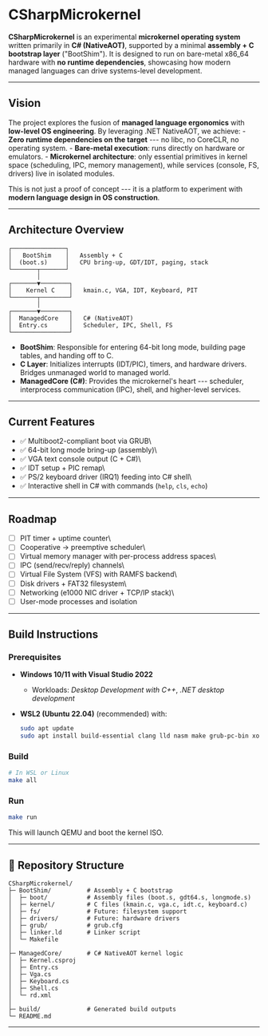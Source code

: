 # CSharpMicrokernel

**CSharpMicrokernel** is an experimental **microkernel operating
system** written primarily in **C# (NativeAOT)**, supported by a minimal
**assembly + C bootstrap layer** ("BootShim"). It is designed to run on
bare-metal x86_64 hardware with **no runtime dependencies**, showcasing
how modern managed languages can drive systems-level development.

------------------------------------------------------------------------

## Vision

The project explores the fusion of **managed language ergonomics** with
**low-level OS engineering**. By leveraging .NET NativeAOT, we
achieve: - **Zero runtime dependencies on the target** --- no libc, no
CoreCLR, no operating system. - **Bare-metal execution**: runs directly
on hardware or emulators. - **Microkernel
architecture**: only essential primitives in kernel space (scheduling,
IPC, memory management), while services (console, FS, drivers) live in
isolated modules.

This is not just a proof of concept --- it is a platform to experiment
with **modern language design in OS construction**.

------------------------------------------------------------------------

## Architecture Overview

    ┌───────────────┐
    │   BootShim    │   Assembly + C
    │  (boot.s)     │   CPU bring-up, GDT/IDT, paging, stack
    └───────┬───────┘
            │
    ┌───────▼────────┐
    │    Kernel C    │   kmain.c, VGA, IDT, Keyboard, PIT
    └───────┬────────┘
            │
    ┌───────▼────────┐
    │  ManagedCore   │   C# (NativeAOT)
    │  Entry.cs      │   Scheduler, IPC, Shell, FS
    └────────────────┘

-   **BootShim**: Responsible for entering 64-bit long mode, building
    page tables, and handing off to C.
-   **C Layer**: Initializes interrupts (IDT/PIC), timers, and hardware
    drivers. Bridges unmanaged world to managed world.
-   **ManagedCore (C#)**: Provides the microkernel's heart ---
    scheduler, interprocess communication (IPC), shell, and higher-level
    services.

------------------------------------------------------------------------

## Current Features

-   ✅ Multiboot2-compliant boot via GRUB\
-   ✅ 64-bit long mode bring-up (assembly)\
-   ✅ VGA text console output (C + C#)\
-   ✅ IDT setup + PIC remap\
-   ✅ PS/2 keyboard driver (IRQ1) feeding into C# shell\
-   ✅ Interactive shell in C# with commands (`help`, `cls`, `echo`)

------------------------------------------------------------------------

## Roadmap

-   [ ] PIT timer + uptime counter\
-   [ ] Cooperative → preemptive scheduler\
-   [ ] Virtual memory manager with per-process address spaces\
-   [ ] IPC (send/recv/reply) channels\
-   [ ] Virtual File System (VFS) with RAMFS backend\
-   [ ] Disk drivers + FAT32 filesystem\
-   [ ] Networking (e1000 NIC driver + TCP/IP stack)\
-   [ ] User-mode processes and isolation

------------------------------------------------------------------------

## Build Instructions

### Prerequisites

-   **Windows 10/11 with Visual Studio 2022**

    -   Workloads: *Desktop Development with C++*, *.NET desktop
        development*

-   **WSL2 (Ubuntu 22.04)** (recommended) with:

    ``` bash
    sudo apt update
    sudo apt install build-essential clang lld nasm make grub-pc-bin xorriso qemu-system-x86 dotnet-sdk-8.0
    ```

### Build

``` bash
# In WSL or Linux
make all
```

### Run

``` bash
make run
```

This will launch QEMU and boot the kernel ISO.

------------------------------------------------------------------------

## 📂 Repository Structure

    CSharpMicrokernel/
    ├─ BootShim/          # Assembly + C bootstrap
    │  ├─ boot/           # Assembly files (boot.s, gdt64.s, longmode.s)
    │  ├─ kernel/         # C files (kmain.c, vga.c, idt.c, keyboard.c)
    │  ├─ fs/             # Future: filesystem support
    │  ├─ drivers/        # Future: hardware drivers
    │  ├─ grub/           # grub.cfg
    │  ├─ linker.ld       # Linker script
    │  └─ Makefile
    │
    ├─ ManagedCore/       # C# NativeAOT kernel logic
    │  ├─ Kernel.csproj
    │  ├─ Entry.cs
    │  ├─ Vga.cs
    │  ├─ Keyboard.cs
    │  ├─ Shell.cs
    │  └─ rd.xml
    │
    ├─ build/             # Generated build outputs
    └─ README.md

------------------------------------------------------------------------

